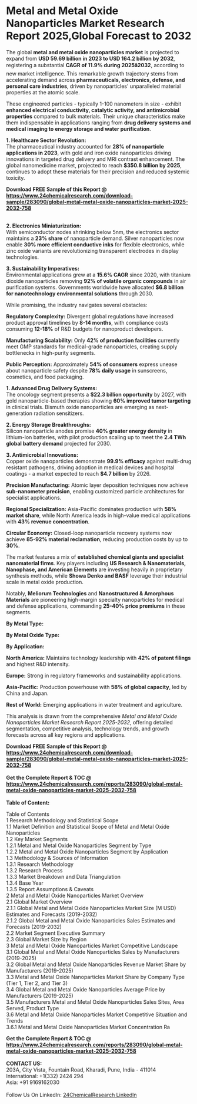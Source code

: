 <h1>Metal and Metal Oxide Nanoparticles Market Research Report 2025,Global Forecast to 2032</h1><p>The global <strong>metal and metal oxide nanoparticles market</strong> is projected to expand from <strong>USD 59.69 billion in 2023 to USD 164.2 billion by 2032</strong>, registering a substantial <strong>CAGR of 11.9% during 2025â2032</strong>, according to new market intelligence. This remarkable growth trajectory stems from accelerating demand across <strong>pharmaceuticals, electronics, defense, and personal care industries</strong>, driven by nanoparticles' unparalleled material properties at the atomic scale.</p><p>These engineered particles - typically 1-100 nanometers in size - exhibit <strong>enhanced electrical conductivity, catalytic activity, and antimicrobial properties</strong> compared to bulk materials. Their unique characteristics make them indispensable in applications ranging from <strong>drug delivery systems and medical imaging to energy storage and water purification</strong>.</p><p><strong>1. Healthcare Sector Revolution:</strong><br>
The pharmaceutical industry accounted for <strong>28% of nanoparticle applications in 2023</strong>, with gold and iron oxide nanoparticles driving innovations in targeted drug delivery and MRI contrast enhancement. The global nanomedicine market, projected to reach <strong>$350.8 billion by 2025</strong>, continues to adopt these materials for their precision and reduced systemic toxicity.</p><div><b>Download FREE Sample of this Report @ 
            <a href="https://www.24chemicalresearch.com/download-sample/283090/global-metal-metal-oxide-nanoparticles-market-2025-2032-758">
            https://www.24chemicalresearch.com/download-sample/283090/global-metal-metal-oxide-nanoparticles-market-2025-2032-758</a></b></div><br><p><strong>2. Electronics Miniaturization:</strong><br>
With semiconductor nodes shrinking below 5nm, the electronics sector maintains a <strong>23% share</strong> of nanoparticle demand. Silver nanoparticles now enable <strong>30% more efficient conductive inks</strong> for flexible electronics, while zinc oxide variants are revolutionizing transparent electrodes in display technologies.</p><p><strong>3. Sustainability Imperatives:</strong><br>
Environmental applications grew at a <strong>15.6% CAGR</strong> since 2020, with titanium dioxide nanoparticles removing <strong>92% of volatile organic compounds</strong> in air purification systems. Governments worldwide have allocated <strong>$6.8 billion for nanotechnology environmental solutions</strong> through 2030.</p><p>While promising, the industry navigates several obstacles:</p><p><strong>Regulatory Complexity:</strong> Divergent global regulations have increased product approval timelines by <strong>8-14 months</strong>, with compliance costs consuming <strong>12-18%</strong> of R&amp;D budgets for nanoproduct developers.</p><p><strong>Manufacturing Scalability:</strong> Only <strong>42% of production facilities</strong> currently meet GMP standards for medical-grade nanoparticles, creating supply bottlenecks in high-purity segments.</p><p><strong>Public Perception:</strong> Approximately <strong>54% of consumers</strong> express unease about nanoparticle safety despite <strong>78% daily usage</strong> in sunscreens, cosmetics, and food packaging.</p><p><strong>1. Advanced Drug Delivery Systems:</strong><br>
The oncology segment presents a <strong>$22.3 billion opportunity</strong> by 2027, with gold nanoparticle-based therapies showing <strong>60% improved tumor targeting</strong> in clinical trials. Bismuth oxide nanoparticles are emerging as next-generation radiation sensitizers.</p><p><strong>2. Energy Storage Breakthroughs:</strong><br>
Silicon nanoparticle anodes promise <strong>40% greater energy density</strong> in lithium-ion batteries, with pilot production scaling up to meet the <strong>2.4 TWh global battery demand</strong> projected for 2030.</p><p><strong>3. Antimicrobial Innovations:</strong><br>
Copper oxide nanoparticles demonstrate <strong>99.9% efficacy</strong> against multi-drug resistant pathogens, driving adoption in medical devices and hospital coatings - a market expected to reach <strong>$4.7 billion</strong> by 2026.</p><p><strong>Precision Manufacturing:</strong> Atomic layer deposition techniques now achieve <strong>sub-nanometer precision</strong>, enabling customized particle architectures for specialist applications.</p><p><strong>Regional Specialization:</strong> Asia-Pacific dominates production with <strong>58% market share</strong>, while North America leads in high-value medical applications with <strong>43% revenue concentration</strong>.</p><p><strong>Circular Economy:</strong> Closed-loop nanoparticle recovery systems now achieve <strong>85-92% material reclamation</strong>, reducing production costs by up to <strong>30%</strong>.</p><p>The market features a mix of <strong>established chemical giants and specialist nanomaterial firms</strong>. Key players including <strong>US Research &amp; Nanomaterials, Nanophase, and American Elements</strong> are investing heavily in proprietary synthesis methods, while <strong>Showa Denko and BASF</strong> leverage their industrial scale in metal oxide production.</p><p>Notably, <strong>Meliorum Technologies</strong> and <strong>Nanostructured &amp; Amorphous Materials</strong> are pioneering high-margin specialty nanoparticles for medical and defense applications, commanding <strong>25-40% price premiums</strong> in these segments.</p><p><strong>By Metal Type:</strong></p><p><strong>By Metal Oxide Type:</strong></p><p><strong>By Application:</strong></p><p><strong>North America:</strong> Maintains technology leadership with <strong>42% of patent filings</strong> and highest R&amp;D intensity.</p><p><strong>Europe:</strong> Strong in regulatory frameworks and sustainability applications.</p><p><strong>Asia-Pacific:</strong> Production powerhouse with <strong>58% of global capacity</strong>, led by China and Japan.</p><p><strong>Rest of World:</strong> Emerging applications in water treatment and agriculture.</p><p>This analysis is drawn from the comprehensive <em>Metal and Metal Oxide Nanoparticles Market Research Report 2025-2032</em>, offering detailed segmentation, competitive analysis, technology trends, and growth forecasts across all key regions and applications.</p><div><b>Download FREE Sample of this Report @ 
            <a href="https://www.24chemicalresearch.com/download-sample/283090/global-metal-metal-oxide-nanoparticles-market-2025-2032-758">
            https://www.24chemicalresearch.com/download-sample/283090/global-metal-metal-oxide-nanoparticles-market-2025-2032-758</a></b></div><br><div><b>Get the Complete Report & TOC @ 
            <a href="https://www.24chemicalresearch.com/reports/283090/global-metal-metal-oxide-nanoparticles-market-2025-2032-758">
            https://www.24chemicalresearch.com/reports/283090/global-metal-metal-oxide-nanoparticles-market-2025-2032-758</a></b></div><br>
            <b>Table of Content:</b><p>Table of Contents<br />
1 Research Methodology and Statistical Scope<br />
1.1 Market Definition and Statistical Scope of Metal and Metal Oxide Nanoparticles<br />
1.2 Key Market Segments<br />
1.2.1 Metal and Metal Oxide Nanoparticles Segment by Type<br />
1.2.2 Metal and Metal Oxide Nanoparticles Segment by Application<br />
1.3 Methodology & Sources of Information<br />
1.3.1 Research Methodology<br />
1.3.2 Research Process<br />
1.3.3 Market Breakdown and Data Triangulation<br />
1.3.4 Base Year<br />
1.3.5 Report Assumptions & Caveats<br />
2 Metal and Metal Oxide Nanoparticles Market Overview<br />
2.1 Global Market Overview<br />
2.1.1 Global Metal and Metal Oxide Nanoparticles Market Size (M USD) Estimates and Forecasts (2019-2032)<br />
2.1.2 Global Metal and Metal Oxide Nanoparticles Sales Estimates and Forecasts (2019-2032)<br />
2.2 Market Segment Executive Summary<br />
2.3 Global Market Size by Region<br />
3 Metal and Metal Oxide Nanoparticles Market Competitive Landscape<br />
3.1 Global Metal and Metal Oxide Nanoparticles Sales by Manufacturers (2019-2025)<br />
3.2 Global Metal and Metal Oxide Nanoparticles Revenue Market Share by Manufacturers (2019-2025)<br />
3.3 Metal and Metal Oxide Nanoparticles Market Share by Company Type (Tier 1, Tier 2, and Tier 3)<br />
3.4 Global Metal and Metal Oxide Nanoparticles Average Price by Manufacturers (2019-2025)<br />
3.5 Manufacturers Metal and Metal Oxide Nanoparticles Sales Sites, Area Served, Product Type<br />
3.6 Metal and Metal Oxide Nanoparticles Market Competitive Situation and Trends<br />
3.6.1 Metal and Metal Oxide Nanoparticles Market Concentration Ra</p><div><b>Get the Complete Report & TOC @ 
            <a href="https://www.24chemicalresearch.com/reports/283090/global-metal-metal-oxide-nanoparticles-market-2025-2032-758">
            https://www.24chemicalresearch.com/reports/283090/global-metal-metal-oxide-nanoparticles-market-2025-2032-758</a></b></div><br><b>CONTACT US:</b><br>
            203A, City Vista, Fountain Road, Kharadi, Pune, India - 411014<br>
            International: +1(332) 2424 294<br>
            Asia: +91 9169162030 <br><br>
            Follow Us On LinkedIn: <a href="https://www.linkedin.com/company/24chemicalresearch/">24ChemicalResearch LinkedIn</a>